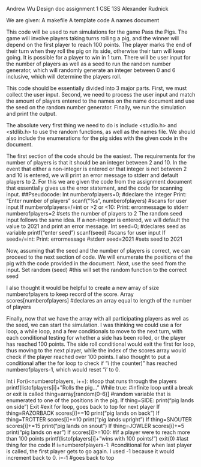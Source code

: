 Andrew Wu
Design doc assignment 1
CSE 13S
Alexander Rudnick

We are given:
A makefile
A template code
A names document

This code will be used to run simulations for the game Pass the Pigs. The game will involve players taking turns rolling a pig, and the winner will depend on the first player to reach 100 points. The player marks the end of their turn when they roll the pig on its side, otherwise their turn will keep going. It is possible for a player to win in 1 turn. There will be user input for the number of players as well as a seed to run the random number generator, which will randomly generate an integer between 0 and 6 inclusive, which will determine the players roll. 

This code should be essentially divided into 3 major parts. First, we must collect the user input. Second, we need to process the user input and match the amount of players entered to the names on the name document and use the seed on the random number generator. Finally, we run the simulation and print the output.

The absolute very first thing we need to do is include <studio.h> and <stdlib.h> to use the random functions, as well as the names file. We should also include the enumerations for the pig sides with the given code in the document.

The first section of the code should be the easiest. The requirements for the number of players is that it should be an integer between 2 and 10. In the event that either a non-integer is entered or that integer is not between 2 and 10 is entered, we will print an error message to stderr and default players to 2. For this we are given the code from the assignment document that essentially gives us the error statement, and the code for scanning input.
##Pseudocode:
Int numberofplayers=0; #declare the integer
Print: “Enter number of players”
scanf(“%s”, numberofplayers) #scans for user input 
If numberofplayers=/=int or >2 or <10:
	Print: errormessage to stderr
	numberofplayers=2 #sets the number of players to 2
The random seed input follows the same idea. If a non-integer is entered, we will default the value to 2021 and print an error message.
Int seed=0; #declares seed as variable
printf(“enter seed”)
scanf(seed) #scans for user input
If seed=/=int:
	Print: errormessage #stderr
	seed=2021 #sets seed to 2021

Now, assuming that the seed and the number of players is correct, we can proceed to the next section of code. We will enumerate the positions of the pig with the code provided in the document. 
Next, use the seed from the input.
Set random (seed) #this will set the random function to the correct seed

I also thought it would be helpful to create a new array of size numberofplayers to keep record of the score. 
Array scores[numberofplayers] #declares an array equal to length of the number of players

Finally, now that we have the array with all participating players as well as the seed, we can start the simulation. I was thinking we could use a for loop, a while loop, and a few conditionals to move to the next turn, with each conditional testing for whether a side has been rolled, or the player has reached 100 points. The side roll conditional would exit the first for loop, thus moving to the next player, while the index of the scores array would check if the player reached over 100 points. I also thought to put a conditional after the for loop to check if “i (the counter)” has reached numberofplayers-1, which would reset “i’ to 0.

Int i
For(i<numberofplayers, i++): #loop that runs through the players
	printf(listofplayers[i]+”Rolls the pig…”
	While true: #infinite loop until a break or exit is called
		thing=array[random(0-6)] #random variable that is enumerated to one of the positions in the pig.
		If thing=SIDE: 
			print(“pig lands on side”)
			Exit #exit for loop, goes back to top for next player
		If thing=RAZORBACK
			scores[i]+=10
			print(“pig lands on back”)
		If thing=TROTTER
			scores[i]+=10
			print(“pig lands upright”)
		If thing=SNOUTER
			scores[i]+=15
			print(“pig lands on snout”)
		If thing=JOWLER
			scores[i]+=5
			print(“pig lands on ear”)
		If scores[i]>=100: #if a player were to reach more than 100 points
			printf(listofplayers[i]+”wins with 100 points!”)
			exit(0) #last thing for the code
	If i=numberofplayers-1: #conditional for when last player is called, the first player gets to go again. I used -1 because it would increment back to 0.
		i=-1
	#goes back to top


